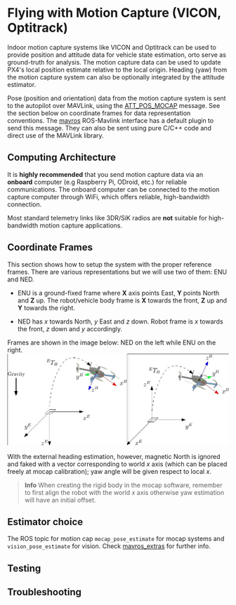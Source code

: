 # Flying with Motion Capture (VICON, Optitrack)

Indoor motion capture systems like VICON and Optitrack can be used to provide position and attitude data for vehicle state estimation, orto serve as ground-truth for analysis.
The motion capture data can be used to update PX4's local position estimate relative to the local origin. Heading (yaw) from the motion capture system can also be optionally integrated by the attitude estimator.

Pose (position and orientation) data from the motion capture system is sent to the autopilot over MAVLink, using the [ATT_POS_MOCAP](http://mavlink.org/messages/common#ATT_POS_MOCAP) message. See the section below on coordinate frames for data representation conventions. The [mavros]() ROS-Mavlink interface has a default plugin to send this message. They can also be sent using pure C/C++ code and direct use of the MAVLink library.

## Computing Architecture

It is **highly recommended** that you send motion capture data via an **onboard** computer (e.g Raspberry Pi, ODroid, etc.) for reliable communications. The onboard computer can be connected to the motion capture computer through WiFi, which offers reliable, high-bandwidth connection.

Most standard telemetry links like 3DR/SiK radios are **not** suitable for high-bandwidth motion capture applications.

## Coordinate Frames

This section shows how to setup the system with the proper reference frames. There are various representations but we will use two of them: ENU and NED. 

* ENU is a ground-fixed frame where **X** axis points East, **Y** points North and **Z** up. The robot/vehicle body frame is **X** towards the front, **Z** up and **Y** towards the right.

* NED has *x* towards North, *y* East and *z* down. Robot frame is *x* towards the front, *z* down and *y* accordingly.

Frames are shown in the image below: NED on the left while ENU on the right.
![Reference frames](../../assets/lpe/ref_frames.png)

With the external heading estimation, however, magnetic North is ignored and faked with a vector corresponding to world *x* axis (which can be placed freely at mocap calibration); yaw angle will be given respect to local *x*.

> **Info** When creating the rigid body in the mocap software, remember to first align the robot with the world *x* axis otherwise yaw estimation will have an initial offset.


## Estimator choice


The ROS topic for motion cap `mocap_pose_estimate` for mocap systems and `vision_pose_estimate` for vision. Check [mavros_extras](http://wiki.ros.org/mavros_extras) for further info.


## Testing

## Troubleshooting